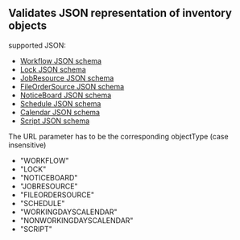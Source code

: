 <h2>Validates JSON representation of inventory objects</h2>
<p>supported JSON:
<ul>
	<li><a href="../../../../../inventory/schemas/workflow/workflow-schema.json" target="workflow">Workflow JSON schema</a></li>
	<li><a href="../../../../../inventory/schemas/lock/lock-schema.json" target="lock">Lock JSON schema</a></li>
	<li><a href="../../../../../inventory/schemas/jobresource/jobResource-schema.json" target="jobresource">JobResource JSON schema</a></li>
	<li><a href="../../../../../inventory/schemas/fileordersource/fileOrderSource-schema.json" target="fileordersource">FileOrderSource JSON schema</a></li>
	<li><a href="../../../../../inventory/schemas/board/board-schema.json" target="board">NoticeBoard JSON schema</a></li>
	<li><a href="../../../../../inventory/schemas/schedule/schedule-schema.json" target="order">Schedule JSON schema</a></li>
	<li><a href="../../../../../inventory/schemas/calendar/calendar-schema.json" target="calendar">Calendar JSON schema</a></li>
	<li><a href="../../../../../inventory/schemas/script/script-schema.json" target="script">Script JSON schema</a></li>
</ul>
</p>
<p>The URL parameter has to be the corresponding objectType (case insensitive)
<ul>
	<li>"WORKFLOW"</li>
    <li>"LOCK"</li>
    <li>"NOTICEBOARD"</li>
    <li>"JOBRESOURCE"</li>
    <li>"FILEORDERSOURCE"</li>
    <li>"SCHEDULE"</li>
    <li>"WORKINGDAYSCALENDAR"</li>
    <li>"NONWORKINGDAYSCALENDAR"</li>
    <li>"SCRIPT"</li>
</ul>
</p>